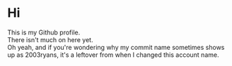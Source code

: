 # Hi
This is my Github profile.  
There isn't much on here yet.  
Oh yeah, and if you're wondering why my commit name sometimes shows up as 2003ryans, it's a leftover from when I changed this account name.
